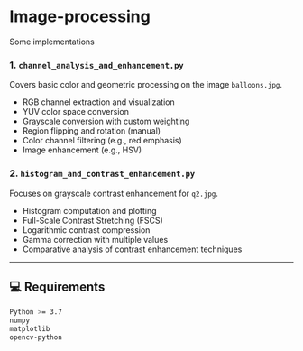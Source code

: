 # Image-processing
Some implementations

### 1. `channel_analysis_and_enhancement.py`

Covers basic color and geometric processing on the image `balloons.jpg`.

- RGB channel extraction and visualization
- YUV color space conversion
- Grayscale conversion with custom weighting
- Region flipping and rotation (manual)
- Color channel filtering (e.g., red emphasis)
- Image enhancement (e.g., HSV)

### 2. `histogram_and_contrast_enhancement.py`

Focuses on grayscale contrast enhancement for `q2.jpg`.

- Histogram computation and plotting
- Full-Scale Contrast Stretching (FSCS)
- Logarithmic contrast compression
- Gamma correction with multiple values
- Comparative analysis of contrast enhancement techniques

---

## 💻 Requirements

```bash
Python >= 3.7
numpy
matplotlib
opencv-python
